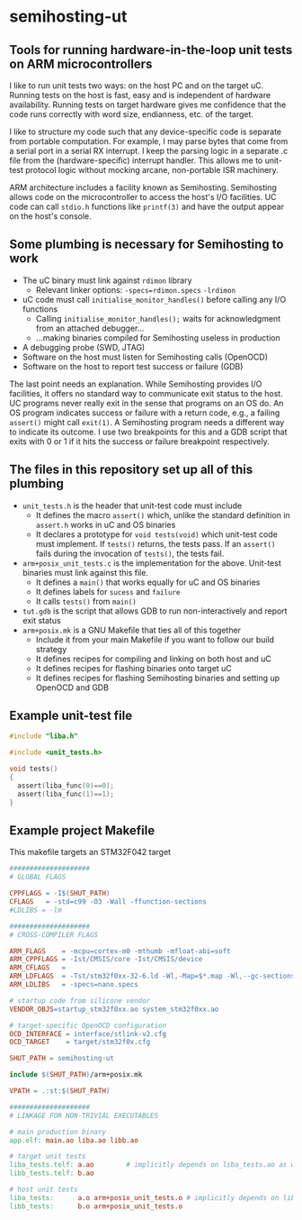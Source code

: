 # semihosting-ut

## Tools for running hardware-in-the-loop unit tests on ARM microcontrollers

I like to run unit tests two ways: on the host PC and on the target uC.
Running tests on the host is fast, easy and is independent of hardware availability.
Running tests on target hardware gives me confidence that the code runs correctly with word size, endianness, etc. of the target.

I like to structure my code such that any device-specific code is separate from portable computation.
For example, I may parse bytes that come from a serial port in a serial RX interrupt.
I keep the parsing logic in a separate .c file from the (hardware-specific) interrupt handler.
This allows me to unit-test protocol logic without mocking arcane, non-portable ISR machinery.

ARM architecture includes a facility known as Semihosting.
Semihosting allows code on the microcontroller to access the host's I/O facilities.
UC code can call `stdio.h` functions like `printf(3)` and have the output appear on the host's console.

## Some plumbing is necessary for Semihosting to work

* The uC binary must link against `rdimon` library
    * Relevant linker options: `-specs=rdimon.specs` `-lrdimon`
* uC code must call `initialise_monitor_handles()` before calling any I/O functions
    * Calling `initialise_monitor_handles();` waits for acknowledgment from an attached debugger...
    * ...making binaries compiled for Semihosting useless in production
* A debugging probe (SWD, JTAG)
* Software on the host must listen for Semihosting calls (OpenOCD)
* Software on the host to report test success or failure (GDB)

The last point needs an explanation.
While Semihosting provides I/O facilities, it offers no standard way to communicate exit status to the host.
UC programs never really exit in the sense that programs on an OS do.
An OS program indicates success or failure with a return code, e.g., a failing `assert()` might call `exit(1)`.
A Semihosting program needs a different way to indicate its outcome.
I use two breakpoints for this and a GDB script that exits with 0 or 1 if it hits the success or failure breakpoint respectively.

## The files in this repository set up all of this plumbing

* `unit_tests.h` is the header that unit-test code must include
    * It defines the macro `assert()` which, unlike the standard definition in `assert.h` works in uC and OS binaries
    * It declares a prototype for `void tests(void)` which unit-test code must implement. If `tests()` returns, the tests pass. If an `assert()` fails during the invocation of `tests()`, the tests fail.
* `arm+posix_unit_tests.c` is the implementation for the above. Unit-test binaries must link against this file.
    * It defines a `main()` that works equally for uC and OS binaries
    * It defines labels for `sucess` and `failure`
    * It calls `tests()` from `main()`
* `tut.gdb` is the script that allows GDB to run non-interactively and report exit status
* `arm+posix.mk` is a GNU Makefile that ties all of this together
    * Include it from your main Makefile if you want to follow our build strategy
    * It defines recipes for compiling and linking on both host and uC
    * It defines recipes for flashing binaries onto target uC
    * It defines recipes for flashing Semihosting binaries and setting up OpenOCD and GDB

## Example unit-test file

```C
#include "liba.h"

#include <unit_tests.h>

void tests()
{
  assert(liba_func(0)==0);
  assert(liba_func(1)==1);
}
```

## Example project Makefile
This makefile targets an STM32F042 target

```Makefile
####################
# GLOBAL FLAGS

CPPFLAGS = -I$(SHUT_PATH)
CFLAGS   = -std=c99 -O3 -Wall -ffunction-sections
#LDLIBS = -lm

####################
# CROSS-COMPILER FLAGS

ARM_FLAGS    = -mcpu=cortex-m0 -mthumb -mfloat-abi=soft
ARM_CPPFLAGS = -Ist/CMSIS/core -Ist/CMSIS/device
ARM_CFLAGS   =
ARM_LDFLAGS  = -Tst/stm32f0xx-32-6.ld -Wl,-Map=$*.map -Wl,--gc-sections
ARM_LDLIBS   = -specs=nano.specs

# startup code from silicone vendor
VENDOR_OBJS=startup_stm32f0xx.ao system_stm32f0xx.ao

# target-specific OpenOCD configuration
OCD_INTERFACE = interface/stlink-v2.cfg
OCD_TARGET    = target/stm32f0x.cfg

SHUT_PATH = semihosting-ut

include $(SHUT_PATH)/arm+posix.mk

VPATH = .:st:$(SHUT_PATH)

####################
# LINKAGE FOR NON-TRIVIAL EXECUTABLES

# main production binary
app.elf: main.ao liba.ao libb.ao

# target unit tests
liba_tests.telf: a.ao        # implicitly depends on liba_tests.ao as well
libb_tests.telf: b.ao

# host unit tests
liba_tests:      a.o arm+posix_unit_tests.o # implicitly depends on liba_tests.o
libb_tests:      b.o arm+posix_unit_tests.o
```

